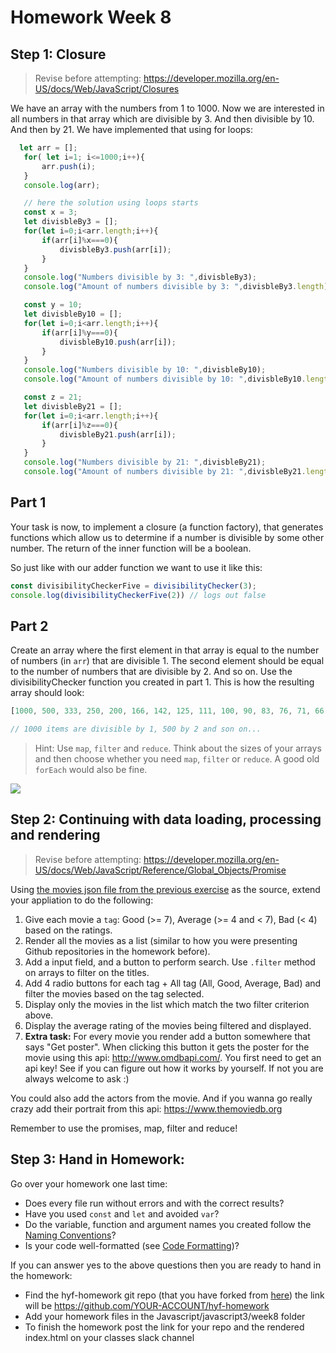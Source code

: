 # Homework Week 8

## Step 1: Closure

>Revise before attempting: https://developer.mozilla.org/en-US/docs/Web/JavaScript/Closures

We have an array with the numbers from 1 to 1000. Now we are interested in all numbers in that array which are divisible by 3. And then divisible by 10. And then by 21. We have implemented that using for loops:

```js
  let arr = [];
   for( let i=1; i<=1000;i++){
       arr.push(i);
   }
   console.log(arr);

   // here the solution using loops starts
   const x = 3;
   let divisbleBy3 = [];
   for(let i=0;i<arr.length;i++){
       if(arr[i]%x===0){
           divisbleBy3.push(arr[i]);
       }
   }
   console.log("Numbers divisible by 3: ",divisbleBy3);
   console.log("Amount of numbers divisible by 3: ",divisbleBy3.length);

   const y = 10;
   let divisbleBy10 = [];
   for(let i=0;i<arr.length;i++){
       if(arr[i]%y===0){
           divisbleBy10.push(arr[i]);
       }
   }
   console.log("Numbers divisible by 10: ",divisbleBy10);
   console.log("Amount of numbers divisible by 10: ",divisbleBy10.length);

   const z = 21;
   let divisbleBy21 = [];
   for(let i=0;i<arr.length;i++){
       if(arr[i]%z===0){
           divisbleBy21.push(arr[i]);
       }
   }
   console.log("Numbers divisible by 21: ",divisbleBy21);
   console.log("Amount of numbers divisible by 21: ",divisbleBy21.length);
```

## Part 1
Your task is now, to implement a closure (a function factory), that generates functions which allow us to determine if a number is divisible by some other number. The return of the inner function will be a boolean.

So just like with our adder function we want to use it like this:
```js
const divisibilityCheckerFive = divisibilityChecker(3);
console.log(divisibilityCheckerFive(2)) // logs out false
```

## Part 2
Create an array where the first element in that array is equal to the number of numbers (in ```arr```) that are divisible 1. The second element should be equal to the number of numbers that are divisible by 2. And so on. Use the divisibilityChecker function you created in part 1.
This is how the resulting array should look:
```js
[1000, 500, 333, 250, 200, 166, 142, 125, 111, 100, 90, 83, 76, 71, 66, 62, 58, 55, 52, 50, 47, 45, 43, 41, 40, 38, 37, 35, 34, 33, 32]

// 1000 items are divisible by 1, 500 by 2 and son on...
```

> Hint: Use `map`, `filter` and `reduce`. Think about the sizes of your arrays and then choose whether you need `map`, `filter` or `reduce`. A good old `forEach` would also be fine. 


![](https://media.giphy.com/media/jz0oM9Els8bHa/giphy.gif)

## Step 2: Continuing with data loading, processing and rendering

>Revise before attempting: https://developer.mozilla.org/en-US/docs/Web/JavaScript/Reference/Global_Objects/Promise

Using [the movies json file from the previous exercise](https://gist.githubusercontent.com/pankaj28843/08f397fcea7c760a99206bcb0ae8d0a4/raw/02d8bc9ec9a73e463b13c44df77a87255def5ab9/movies.json) as the source, extend your appliation to do the following:

1. Give each movie a `tag`: Good (>= 7), Average (>= 4 and < 7), Bad (< 4) based on the ratings.
1. Render all the movies as a list (similar to how you were presenting Github repositories in the homework before).
1. Add a input field, and a button to perform search. Use `.filter` method on arrays to filter on the titles.
1. Add 4 radio buttons for each tag + All tag (All, Good, Average, Bad) and filter the movies based on the tag selected.
1. Display only the movies in the list which match the two filter criterion above.
1. Display the average rating of the movies being filtered and displayed.
1. **Extra task:** For every movie you render add a button somewhere that says "Get poster". 
When clicking this button it gets the poster for the movie using this api: http://www.omdbapi.com/. You first need to get an api key! See if you can figure out how it works by yourself. If not you are always welcome to ask :)

You could also add the actors from the movie. And if you wanna go really crazy add their portrait from this api: https://www.themoviedb.org

Remember to use the promises, map, filter and reduce!

## Step 3: Hand in Homework:
Go over your homework one last time:

- Does every file run without errors and with the correct results?
- Have you used `const` and `let` and avoided `var`?
- Do the variable, function and argument names you created follow the [Naming Conventions](https://github.com/HackYourFuture/fundamentals/blob/master/fundamentals/naming_conventions.md)?
- Is your code well-formatted (see [Code Formatting](https://github.com/HackYourFuture/fundamentals/blob/master/fundamentals/naming_conventions.md))?

If you can answer yes to the above questions then you are ready to hand in the homework:
* Find the hyf-homework git repo (that you have forked from [here](https://github.com/HackYourFuture-CPH/hyf-homework)) the link will be https://github.com/YOUR-ACCOUNT/hyf-homework
* Add your homework files in the Javascript/javascript3/week8 folder
* To finish the homework post the link for your repo and the rendered index.html on your classes slack channel
